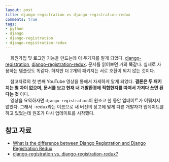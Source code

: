 ```yaml
---
layout: post
title: django-registration vs django-registration-redux
comments: true
tags:
- python
- django
- django-registration
- django-registration-redux
---
```

&nbsp;&nbsp;&nbsp; 회원가입 및 로그인 기능을 만드는데 이 두가지를 알게 되었다. [django-registration](http://django-registration.readthedocs.io/en/2.1.2/index.html), [django-registration-redux](https://django-registration-redux.readthedocs.io/en/latest/). 문서를 읽어보면 거의 똑같다. 실제로 사용하는 템플릿도 똑같다. 하지만 더 2개의 패키지는 서로 호환이 되지 않는 것이다.

&nbsp;&nbsp;&nbsp; 참고자료의 첫 번째 YouTube 영상을 통해서 자세하게 알게 되었다. **결론은 두 패키지는 별 차이 없으며, 문서를 보고 현재 내 개발환경에 적합한지를 따져서 가져다 쓰면 된다는 것** 이다.      
&nbsp;&nbsp;&nbsp; 영상을 요약하자면 `django-registration`이 원조고 한 동안 업데이트가 이뤄지지 않았다. 그래서 -redux라는 이름으로 새 버전의 장고에 맞게 다른 개발자가 업데이트를 하고 있었는데 원조가 다시 업데이트를 시작했다.

## **참고 자료**
* [What is the difference between Django Registration and Django Registration Redux](https://www.youtube.com/watch?v=1hForFGjvdw)
* [django-registration vs. django-registration-redux? ](https://www.reddit.com/r/djangolearning/comments/3yvqau/djangoregistration_vs_djangoregistrationredux/)

